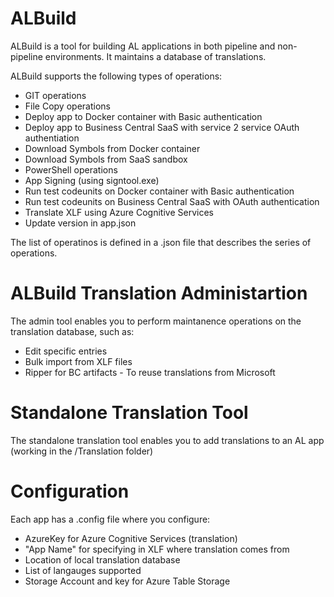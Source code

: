 # ALBuild

ALBuild is a tool for building AL applications in both pipeline and non-pipeline environments. It maintains a database of translations.

ALBuild supports the following types of operations:

* GIT operations
* File Copy operations
* Deploy app to Docker container with Basic authentication
* Deploy app to Business Central SaaS with service 2 service OAuth authentiation
* Download Symbols from Docker container
* Download Symbols from SaaS sandbox
* PowerShell operations
* App Signing (using signtool.exe)
* Run test codeunits on Docker container with Basic authentication
* Run test codeunits on Business Central SaaS with OAuth authentication 
* Translate XLF using Azure Cognitive Services
* Update version in app.json

The list of operatinos is defined in a .json file that describes the series of operations.

# ALBuild Translation Administartion 

The admin tool enables you to perform maintanence operations on the translation database, such as:

* Edit specific entries
* Bulk import from XLF files
* Ripper for BC artifacts - To reuse translations from Microsoft

# Standalone Translation Tool
The standalone translation tool enables you to add translations to an AL app (working in the /Translation folder)

# Configuration

Each app has a .config file where you configure:

* AzureKey for Azure Cognitive Services (translation)
* "App Name" for specifying in XLF where translation comes from
* Location of local translation database
* List of langauges supported
* Storage Account and key for Azure Table Storage

